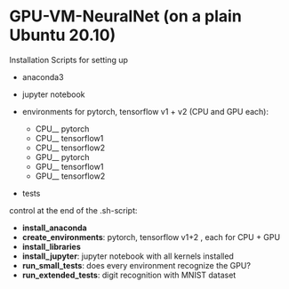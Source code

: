 # GPU-VM-NeuralNet (on a plain Ubuntu 20.10)
Installation Scripts for setting up 

- anaconda3
- jupyter notebook
- environments for pytorch, tensorflow v1 + v2 (CPU and GPU each):
   - CPU__ pytorch
   - CPU__ tensorflow1
   - CPU__ tensorflow2
   - GPU__ pytorch
   - GPU__ tensorflow1
   - GPU__ tensorflow2
   
- tests

control at the end of the .sh-script:

- **install_anaconda**
- **create_environments**: pytorch, tensorflow v1+2 , each for CPU + GPU
- **install_libraries**
- **install_jupyter**: jupyter notebook with all kernels installed 
- **run_small_tests**: does every environment recognize the GPU?
- **run_extended_tests**: digit recognition with MNIST dataset


